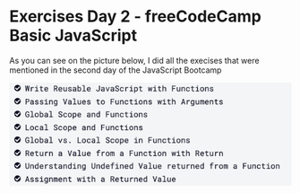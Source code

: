 # Exercises Day 2 - freeCodeCamp Basic JavaScript

As you can see on the picture below, I did all the execises that were mentioned in the second day of the JavaScript Bootcamp

![Basic JavaScript exercises part 2][image1]

[image1]: images/image1.png
"Image 1"
